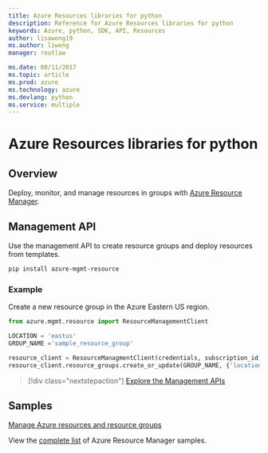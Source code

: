 ```yaml
---
title: Azure Resources libraries for python
description: Reference for Azure Resources libraries for python
keywords: Azure, python, SDK, API, Resources
author: lisawong19
ms.author: liwong
manager: routlaw

ms.date: 08/11/2017
ms.topic: article
ms.prod: azure
ms.technology: azure
ms.devlang: python
ms.service: multiple
---
```


# Azure Resources libraries for python

## Overview 
Deploy, monitor, and manage resources in groups with [Azure Resource Manager](https://docs.microsoft.com/en-us/azure/azure-resource-manager/resource-group-overview).

## Management API
Use the management API to create resource groups and deploy resources from templates.

```bash
pip install azure-mgmt-resource
```
### Example 
Create a new resource group in the Azure Eastern US region.

```python
from azure.mgmt.resource import ResourceManagementClient

LOCATION = 'eastus'
GROUP_NAME ='sample_resource_group'

resource_client = ResourceManagmentClient(credentials, subscription_id)
resource_client.resource_groups.create_or_update(GROUP_NAME, {'location': LOCATION})
```

> [!div class="nextstepaction"]
> [Explore the Management APIs](/python/api/overview/azure/azure.mgmt.resource)

## Samples
[Manage Azure resources and resource groups](https://github.com/Azure-Samples/resource-manager-python-resources-and-groups)

View the [complete list](https://azure.microsoft.com/resources/samples/?platform=python&term=resource) of Azure Resource Manager samples.
